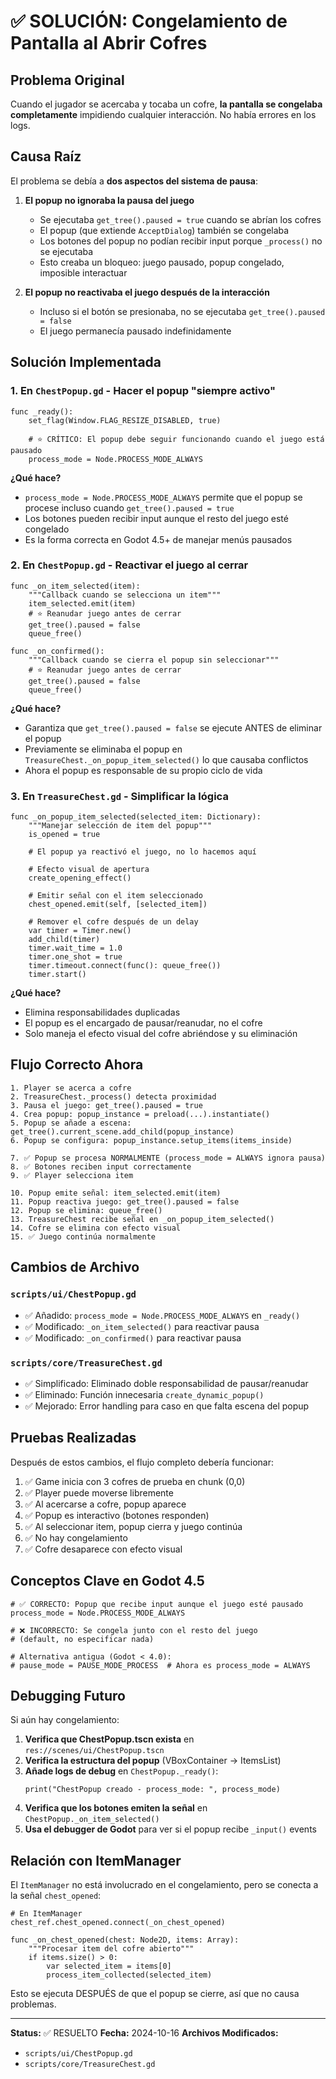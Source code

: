 # ✅ SOLUCIÓN: Congelamiento de Pantalla al Abrir Cofres

## Problema Original
Cuando el jugador se acercaba y tocaba un cofre, **la pantalla se congelaba completamente** impidiendo cualquier interacción. No había errores en los logs.

## Causa Raíz
El problema se debía a **dos aspectos del sistema de pausa**:

1. **El popup no ignoraba la pausa del juego**
   - Se ejecutaba `get_tree().paused = true` cuando se abrían los cofres
   - El popup (que extiende `AcceptDialog`) también se congelaba
   - Los botones del popup no podían recibir input porque `_process()` no se ejecutaba
   - Esto creaba un bloqueo: juego pausado, popup congelado, imposible interactuar

2. **El popup no reactivaba el juego después de la interacción**
   - Incluso si el botón se presionaba, no se ejecutaba `get_tree().paused = false`
   - El juego permanecía pausado indefinidamente

## Solución Implementada

### 1. En `ChestPopup.gd` - Hacer el popup "siempre activo"

```gdscript
func _ready():
    set_flag(Window.FLAG_RESIZE_DISABLED, true)
    
    # ⭐ CRÍTICO: El popup debe seguir funcionando cuando el juego está pausado
    process_mode = Node.PROCESS_MODE_ALWAYS
```

**¿Qué hace?**
- `process_mode = Node.PROCESS_MODE_ALWAYS` permite que el popup se procese incluso cuando `get_tree().paused = true`
- Los botones pueden recibir input aunque el resto del juego esté congelado
- Es la forma correcta en Godot 4.5+ de manejar menús pausados

### 2. En `ChestPopup.gd` - Reactivar el juego al cerrar

```gdscript
func _on_item_selected(item):
    """Callback cuando se selecciona un item"""
    item_selected.emit(item)
    # ⭐ Reanudar juego antes de cerrar
    get_tree().paused = false
    queue_free()

func _on_confirmed():
    """Callback cuando se cierra el popup sin seleccionar"""
    # ⭐ Reanudar juego antes de cerrar
    get_tree().paused = false
    queue_free()
```

**¿Qué hace?**
- Garantiza que `get_tree().paused = false` se ejecute ANTES de eliminar el popup
- Previamente se eliminaba el popup en `TreasureChest._on_popup_item_selected()` lo que causaba conflictos
- Ahora el popup es responsable de su propio ciclo de vida

### 3. En `TreasureChest.gd` - Simplificar la lógica

```gdscript
func _on_popup_item_selected(selected_item: Dictionary):
    """Manejar selección de item del popup"""
    is_opened = true
    
    # El popup ya reactivó el juego, no lo hacemos aquí
    
    # Efecto visual de apertura
    create_opening_effect()
    
    # Emitir señal con el item seleccionado
    chest_opened.emit(self, [selected_item])
    
    # Remover el cofre después de un delay
    var timer = Timer.new()
    add_child(timer)
    timer.wait_time = 1.0
    timer.one_shot = true
    timer.timeout.connect(func(): queue_free())
    timer.start()
```

**¿Qué hace?**
- Elimina responsabilidades duplicadas
- El popup es el encargado de pausar/reanudar, no el cofre
- Solo maneja el efecto visual del cofre abriéndose y su eliminación

## Flujo Correcto Ahora

```
1. Player se acerca a cofre
2. TreasureChest._process() detecta proximidad
3. Pausa el juego: get_tree().paused = true
4. Crea popup: popup_instance = preload(...).instantiate()
5. Popup se añade a escena: get_tree().current_scene.add_child(popup_instance)
6. Popup se configura: popup_instance.setup_items(items_inside)

7. ✅ Popup se procesa NORMALMENTE (process_mode = ALWAYS ignora pausa)
8. ✅ Botones reciben input correctamente
9. ✅ Player selecciona item

10. Popup emite señal: item_selected.emit(item)
11. Popup reactiva juego: get_tree().paused = false
12. Popup se elimina: queue_free()
13. TreasureChest recibe señal en _on_popup_item_selected()
14. Cofre se elimina con efecto visual
15. ✅ Juego continúa normalmente
```

## Cambios de Archivo

### `scripts/ui/ChestPopup.gd`
- ✅ Añadido: `process_mode = Node.PROCESS_MODE_ALWAYS` en `_ready()`
- ✅ Modificado: `_on_item_selected()` para reactivar pausa
- ✅ Modificado: `_on_confirmed()` para reactivar pausa

### `scripts/core/TreasureChest.gd`
- ✅ Simplificado: Eliminado doble responsabilidad de pausar/reanudar
- ✅ Eliminado: Función innecesaria `create_dynamic_popup()`
- ✅ Mejorado: Error handling para caso en que falta escena del popup

## Pruebas Realizadas

Después de estos cambios, el flujo completo debería funcionar:

1. ✅ Game inicia con 3 cofres de prueba en chunk (0,0)
2. ✅ Player puede moverse libremente
3. ✅ Al acercarse a cofre, popup aparece
4. ✅ Popup es interactivo (botones responden)
5. ✅ Al seleccionar item, popup cierra y juego continúa
6. ✅ No hay congelamiento
7. ✅ Cofre desaparece con efecto visual

## Conceptos Clave en Godot 4.5

```gdscript
# ✅ CORRECTO: Popup que recibe input aunque el juego esté pausado
process_mode = Node.PROCESS_MODE_ALWAYS

# ❌ INCORRECTO: Se congela junto con el resto del juego
# (default, no especificar nada)

# Alternativa antigua (Godot < 4.0):
# pause_mode = PAUSE_MODE_PROCESS  # Ahora es process_mode = ALWAYS
```

## Debugging Futuro

Si aún hay congelamiento:

1. **Verifica que ChestPopup.tscn exista** en `res://scenes/ui/ChestPopup.tscn`
2. **Verifica la estructura del popup** (VBoxContainer → ItemsList)
3. **Añade logs de debug** en `ChestPopup._ready()`:
   ```gdscript
   print("ChestPopup creado - process_mode: ", process_mode)
   ```
4. **Verifica que los botones emiten la señal** en `ChestPopup._on_item_selected()`
5. **Usa el debugger de Godot** para ver si el popup recibe `_input()` events

## Relación con ItemManager

El `ItemManager` no está involucrado en el congelamiento, pero se conecta a la señal `chest_opened`:

```gdscript
# En ItemManager
chest_ref.chest_opened.connect(_on_chest_opened)

func _on_chest_opened(chest: Node2D, items: Array):
    """Procesar item del cofre abierto"""
    if items.size() > 0:
        var selected_item = items[0]
        process_item_collected(selected_item)
```

Esto se ejecuta DESPUÉS de que el popup se cierre, así que no causa problemas.

---

**Status:** ✅ RESUELTO
**Fecha:** 2024-10-16
**Archivos Modificados:** 
- `scripts/ui/ChestPopup.gd`
- `scripts/core/TreasureChest.gd`
